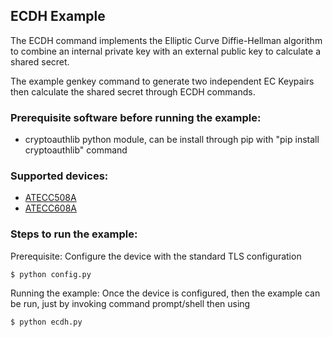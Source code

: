 ## ECDH Example

The ECDH command implements the Elliptic Curve Diffie-Hellman algorithm to 
combine an internal private key with an external public key to calculate a
shared secret.

The example genkey command to generate two independent EC Keypairs then
calculate the shared secret through ECDH commands.

### Prerequisite software before running the example:
- cryptoauthlib python module, can be install through pip with
    "pip install cryptoauthlib" command

### Supported devices:
- [ATECC508A](http://www.microchip.com/ATECC508A)
- [ATECC608A](http://www.microchip.com/ATECC608A)

### Steps to run the example:

Prerequisite: Configure the device with the standard TLS configuration

    $ python config.py

Running the example: Once the device is configured, then the example can be
run, just by invoking command prompt/shell then using

    $ python ecdh.py
